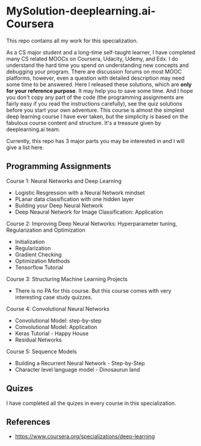 # MySolution-deeplearning.ai-Coursera

This repo contains all my work for this specialization.

As a CS major student and a long-time self-taught learner, I have completed many CS related MOOCs on Coursera, Udacity, Udemy, and Edx. I do understand the hard time you spend on understanding new concepts and debugging your program. There are discussion forums on most MOOC platforms, however, even a question with detailed description may need some time to be answered. Here I released these solutions, which are **only for your reference purpose**. It may help you to save some time. And I hope you don't copy any part of the code (the programming assignments are fairly easy if you read the instructions carefully), see the quiz solutions before you start your own adventure. This course is almost the simplest deep learning course I have ever taken, but the simplicity is based on the fabulous course content and structure. It's a treasure given by deeplearning.ai team.

Currently, this repo has 3 major parts you may be interested in and I will give a list here.

## Programming Assignments

Course 1: Neural Networks and Deep Learning

* Logistic Resgression with a Neural Network mindset
* PLanar data classification with one hidden layer
* Building your Deep Neural Network
* Deep Neaural Network for Image Classification: Application

Course 2: Improving Deep Neural Networks: Hyperparameter tuning, Regularization and Optimization

* Initialization
* Regularization
* Gradient Checking
* Optimization Methods
* Tensorflow Tutorial

Course 3: Structuring Machine Learning Projects

* There is no PA for this course. But this course comes with very interesting case study quizzes.
  
Course 4: Convolutional Neural Networks

* Convolutional Model: step-by-step
* Convolutional Model: Application
* Keras Tutorial - Happy House
* Residual Networks

Course 5: Sequence Models

* Building a Recurrent Neural Network - Step-by-Step
* Character level language model - Dinosaurun land

## Quizes

I have completed all the quizes in every course in this specialization. 


## References

  - https://www.coursera.org/specializations/deep-learning
